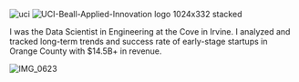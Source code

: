 ![uci](https://user-images.githubusercontent.com/19508013/192876665-9884ff19-a7c0-4130-b86d-8ec9799306f6.png)
![UCI-Beall-Applied-Innovation logo 1024x332 stacked](https://user-images.githubusercontent.com/19508013/165651160-12613a31-d1f6-41ce-bf97-2ec8d8fe1002.png)

I was the Data Scientist in Engineering at the Cove in Irvine. I analyzed and tracked long-term trends and success rate of early-stage startups in Orange County with $14.5B+ in revenue.

![IMG_0623](https://user-images.githubusercontent.com/19508013/132733607-5169974a-4ba6-41fd-af7c-ebb43753ef17.jpeg)
